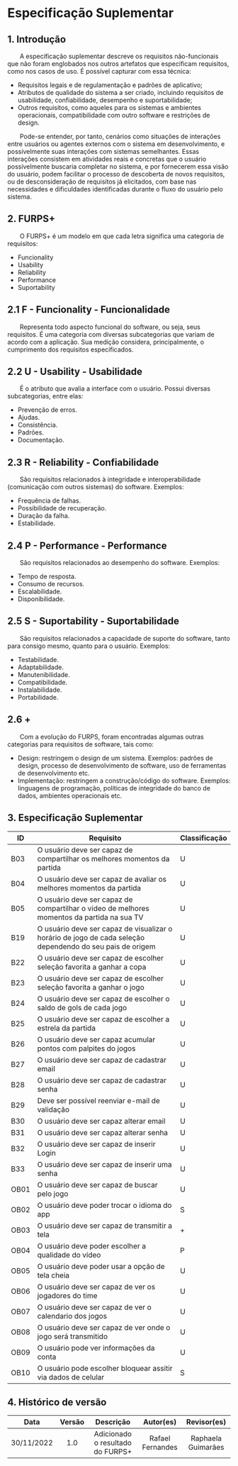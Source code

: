# Especificação Suplementar 

## 1. Introdução
&emsp;&emsp;A especificação suplementar descreve os requisitos não-funcionais que não foram englobados nos outros artefatos que especificam requisitos, como nos casos de uso.
É possível capturar com essa técnica:
- Requisitos legais e de regulamentação e padrões de aplicativo;
- Atributos de qualidade do sistema a ser criado, incluindo requisitos de usabilidade, confiabilidade, desempenho e suportabilidade;
- Outros requisitos, como aqueles para os sistemas e ambientes operacionais, compatibilidade com outro software e restrições de design.
 

&emsp;&emsp;Pode-se entender, por tanto, cenários como situações de interações entre usuários ou agentes externos com o sistema em desenvolvimento, e possívelmente suas interações com sistemas semelhantes. Essas interações consistem em atividades reais e concretas que o usuário possívelmente buscaria completar no sistema, e por fornecerem essa visão do usuário, podem facilitar o processo de descoberta de novos requisitos, ou de desconsideração de requisitos já elicitados, com base nas necessidades e dificuldades identificadas durante o fluxo do usuário pelo sistema.


## 2. FURPS+

&emsp;&emsp;O FURPS+ é um modelo em que cada letra significa uma categoria de requisitos:
- Funcionality
- Usability
- Reliability
- Performance 
- Suportability

## 2.1 F - Funcionality - Funcionalidade

&emsp;&emsp;Representa todo aspecto funcional do software, ou seja, seus requisitos. É uma categoria com diversas subcategorias que variam de acordo com a aplicação. Sua medição considera, principalmente, o cumprimento dos requisitos especificados.

## 2.2 U - Usability - Usabilidade

&emsp;&emsp;É o atributo que avalia a interface com o usuário. Possui diversas subcategorias, entre elas:
- Prevenção de erros.
- Ajudas.
- Consistência.
- Padrões.
- Documentação.

## 2.3 R - Reliability - Confiabilidade

&emsp;&emsp;São requisitos relacionados à integridade e interoperabilidade (comunicação com outros sistemas) do software. Exemplos:
- Frequência de falhas.
- Possibilidade de recuperação.
- Duração da falha.
- Estabilidade.


## 2.4 P - Performance - Performance

&emsp;&emsp;São requisitos relacionados ao desempenho do software. Exemplos:
- Tempo de resposta.
- Consumo de recursos.
- Escalabilidade.
- Disponibilidade.

## 2.5 S - Suportability - Suportabilidade

&emsp;&emsp;São requisitos relacionados a capacidade de suporte do software, tanto para consigo mesmo, quanto para o usuário. Exemplos:
- Testabilidade.
- Adaptabilidade.
- Manutenibilidade.
- Compatibilidade.
- Instalabilidade.
- Portabilidade.

## 2.6 +

&emsp;&emsp;Com a evolução do FURPS, foram encontradas algumas outras categorias para requisitos de software, tais como:
- Design: restringem o design de um sistema. Exemplos: padrões de design, processo de desenvolvimento de software, uso de ferramentas de desenvolvimento etc.
- Implementação: restringem a construção/código do software. Exemplos: linguagens de programação, políticas de integridade do banco de dados, ambientes operacionais etc.

## 3. Especificação Suplementar
|   ID  |             Requisito                                                     |Classificação|
|-------|---------------------------------------------------------------------------|---|
|B03	|O usuário deve ser capaz de compartilhar os melhores momentos da partida	|U|
|B04	|O usuário deve ser capaz de avaliar os melhores momentos da partida	|U|
|B05	|O usuário deve ser capaz de compartilhar o video de melhores momentos da partida na sua TV	|U|
|B19	|O usuário deve ser capaz de visualizar o horário de jogo de cada seleção dependendo do seu pais de origem	|U|
|B22	|O usuário deve ser capaz de escolher seleção favorita a ganhar a copa	|U|
|B23	|O usuário deve ser capaz de escolher seleção favorita a ganhar o jogo	|U|
|B24	|O usuário deve ser capaz de escolher o saldo de gols de cada jogo	|U|
|B25	|O usuário deve ser capaz de escolher a estrela da partida	|U|
|B26	|O usuário deve ser capaz acumular pontos com palpites do jogos	|U|
|B27	|O usuário deve ser capaz de cadastrar email	|U|
|B28	|O usuário deve ser capaz de cadastrar senha	|U|
|B29	|Deve ser possível reenviar e-mail de validação	|U|
|B30	|O usuário deve ser capaz alterar email	|U|
|B31	|O usuário deve ser capaz alterar senha	|U|
|B32	|O usuário deve ser capaz de inserir Login	|U|
|B33	|O usuário deve ser capaz de inserir uma senha	|U|
|OB01	|O usuário deve ser capaz de buscar pelo jogo	|U|
|OB02	|O usuário deve poder trocar o idioma do app	|S|
|OB03	|O usuário deve ser capaz de transmitir a tela	|+|
|OB04	|O usuário deve poder escolher a qualidade do vídeo	|P|
|OB05	|O usuário deve poder usar a opção de tela cheia	|U|
|OB06	|O usuário deve ser capaz de ver os jogadores do time	|U|
|OB07	|O usuário deve ser capaz de ver o calendario dos jogos	|U|
|OB08	|O usuário deve ser capaz de ver onde o jogo será transmitido	|U|
|OB09	|O usuário pode ver informações da conta	|U|
|OB10	|O usuário pode escolher bloquear assitir via dados de celular	|S|

## 4. Histórico de versão

|    Data    | Versão |                     Descrição                     |        Autor(es)        | Revisor(es) |
| :--------: | :----: | :-----------------------------------------------: | :---------------------: | :---------: |
| 30/11/2022 |  1.0   | Adicionado o resultado do FURPS+                  | Rafael Fernandes        |  Raphaela Guimarães|